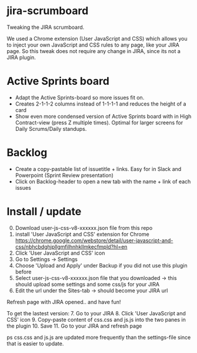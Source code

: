 # jira-scrumboard
Tweaking the JIRA scrumboard.

We used a Chrome extension (User JavaScript and CSS) which allows you to inject your own JavaScript and CSS rules to any page, like your JIRA page. So this tweak does not require any change in JIRA, since its not a JIRA plugin.

Active Sprints board
===========================
- Adapt the Active Sprints-board so more issues fit on. 
- Creates 2-1-1-2 columns instead of 1-1-1-1 and reduces the height of a card
- Show even more condensed version of Active Sprints board with in High Contract-view (press Z multiple times). Optimal for larger screens for Daily Scrums/Daily standups.

Backlog
=====================
- Create a copy-pastable list of issuetitle + links. Easy for in Slack and Powerpoint (Sprint Review presentation)
- Click on Backlog-header to open a new tab with the name + link of each issues

Install / update
=====================
0. Download user-js-css-v8-xxxxxx.json file from this repo
1. install 'User JavaScript and CSS' extension for Chrome
https://chrome.google.com/webstore/detail/user-javascript-and-css/nbhcbdghjpllgmfilhnhkllmkecfmpld?hl=en
2. Click 'User JavaScript and CSS' icon 
3. Go to Settings -> Settings
4. Choose 'Upload and Apply' under Backup if you did not use this plugin before
5. Select user-js-css-v8-xxxxxx.json file that you downloaded -> this should upload some settings and some css/js for your JIRA
6. Edit the url under the Sites-tab -> should become your JIRA url

Refresh page with JIRA opened.. and have fun!

To get the lastest version:
7. Go to your JIRA
8. Click 'User JavaScript and CSS' icon 
9. Copy-paste content of css.css and js.js into the two panes in the plugin
10. Save
11. Go to your JIRA and refresh page

ps css.css and js.js are updated more frequently than the settings-file since that is easier to update.


